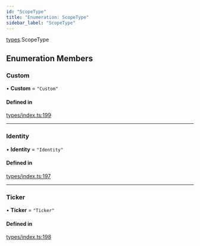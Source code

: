 ```yaml
---
id: "ScopeType"
title: "Enumeration: ScopeType"
sidebar_label: "ScopeType"
---
```


[types](../../../modules/Types/Types.md).ScopeType

## Enumeration Members

### Custom

• **Custom** = ``"Custom"``

#### Defined in

[types/index.ts:199](https://github.com/PolymeshAssociation/polymesh-sdk/blob/acc2284c/src/types/index.ts#L199)

___

### Identity

• **Identity** = ``"Identity"``

#### Defined in

[types/index.ts:197](https://github.com/PolymeshAssociation/polymesh-sdk/blob/acc2284c/src/types/index.ts#L197)

___

### Ticker

• **Ticker** = ``"Ticker"``

#### Defined in

[types/index.ts:198](https://github.com/PolymeshAssociation/polymesh-sdk/blob/acc2284c/src/types/index.ts#L198)
